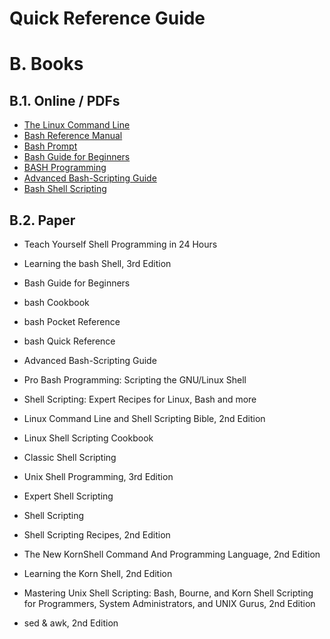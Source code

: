 Quick Reference Guide
=====================

# B. Books

## B.1. Online / PDFs

- [The Linux Command Line](http://linuxcommand.org/tlcl.php)
- [Bash Reference Manual](http://www.gnu.org/software/bash/manual/bash.pdf)
- [Bash Prompt](http://tldp.org/HOWTO/pdf/Bash-Prompt-HOWTO.pdf)
- [Bash Guide for Beginners](http://www.tldp.org/LDP/Bash-Beginners-Guide/Bash-Beginners-Guide.pdf)
- [BASH Programming](http://tldp.org/HOWTO/pdf/Bash-Prog-Intro-HOWTO.pdf)
- [Advanced Bash-Scripting Guide](http://www.tldp.org/LDP/abs/abs-guide.pdf)
- [Bash Shell Scripting](https://en.wikibooks.org/wiki/Bash_Shell_Scripting)

## B.2. Paper

- Teach Yourself Shell Programming in 24 Hours
- Learning the bash Shell, 3rd Edition
- Bash Guide for Beginners
- bash Cookbook
- bash Pocket Reference
- bash Quick Reference
- Advanced Bash-Scripting Guide
- Pro Bash Programming: Scripting the GNU/Linux Shell
- Shell Scripting: Expert Recipes for Linux, Bash and more

- Linux Command Line and Shell Scripting Bible, 2nd Edition
- Linux Shell Scripting Cookbook
- Classic Shell Scripting
- Unix Shell Programming, 3rd Edition
- Expert Shell Scripting
- Shell Scripting
- Shell Scripting Recipes, 2nd Edition

- The New KornShell Command And Programming Language, 2nd Edition
- Learning the Korn Shell, 2nd Edition
- Mastering Unix Shell Scripting: Bash, Bourne, and Korn Shell Scripting for Programmers, System Administrators, and UNIX Gurus, 2nd Edition
- sed & awk, 2nd Edition
